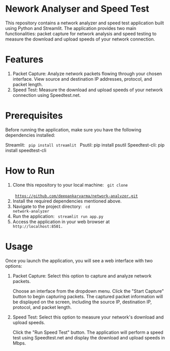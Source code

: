 # Nework Analyser and Speed Test

This repository contains a network analyzer and speed test application built using Python and Streamlit. The application provides two main functionalities: packet capture for network analysis and speed testing to measure the download and upload speeds of your network connection.

# Features

1. Packet Capture: Analyze network packets flowing through your chosen interface. View source and destination IP addresses, protocol, and packet length.
2. Speed Test: Measure the download and upload speeds of your network connection using Speedtest.net.

# Prerequisites

Before running the application, make sure you have the following dependencies installed:

  Streamlit: <code> pip install streamlit </code>
  Psutil: pip install psutil
  Speedtest-cli: pip install speedtest-cli

# How to Run
  1. Clone this repository to your local machine: <code> git clone </code>       
     <code> https://github.com/deepankarvarma/network-analyzer.git</code> 
  2. Install the required dependencies mentioned above.
  3. Navigate to the project directory: <code> cd network-analyzer</code> 
  4. Run the application: <code> streamlit run app.py</code> 
  5. Access the application in your web browser at <code> http://localhost:8501.</code>

# Usage
Once you launch the application, you will see a web interface with two options:

  1. Packet Capture: Select this option to capture and analyze network packets.

      Choose an interface from the dropdown menu.
      Click the "Start Capture" button to begin capturing packets.
      The captured packet information will be displayed on the screen, including the source IP,       destination IP, protocol, and packet length.

  2. Speed Test: Select this option to measure your network's download and upload speeds.

      Click the "Run Speed Test" button.
      The application will perform a speed test using Speedtest.net and display the download          and upload speeds in Mbps.
